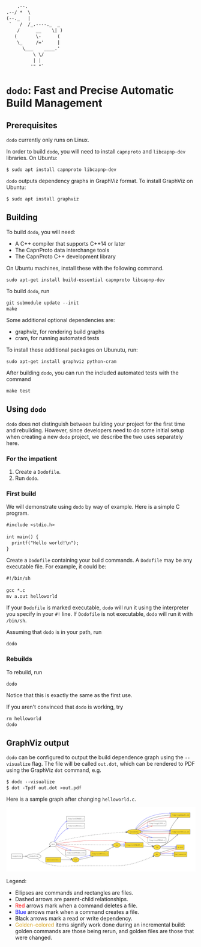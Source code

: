 ```
    .--.
.--/ *  \
(--._   |
 `   /  /_.----._  _
    /      __    \| )
   (       \-      (
    \_     /='     |
      \___    ____.'
          \ \/
          | |
         '" "`
```
# `dodo`: Fast and Precise Automatic Build Management

## Prerequisites

`dodo` currently only runs on Linux.

In order to build `dodo`, you will need to install `capnproto` and `libcapnp-dev` libraries.  On Ubuntu:

```
$ sudo apt install capnproto libcapnp-dev
```

`dodo` outputs dependency graphs in GraphViz format.  To install GraphViz on Ubuntu:

```
$ sudo apt install graphviz
```

## Building

To build `dodo`, you will need:

- A C++ compiler that supports C++14 or later
- The CapnProto data interchange tools
- The CapnProto C++ development library

On Ubuntu machines, install these with the following command.

```
sudo apt-get install build-essential capnproto libcapnp-dev
```

To build `dodo`, run
```
git submodule update --init
make
```

Some additional optional dependencies are:

- graphviz, for rendering build graphs
- cram, for running automated tests

To install these additional packages on Ubunutu, run:

```
sudo apt-get install graphviz python-cram
```

After building `dodo`, you can run the included automated tests with the command

```
make test
```

## Using `dodo`

`dodo` does not distinguish between building your project for the first time and rebuilding.  However, since developers need to do some initial setup when creating a new `dodo` project, we describe the two uses separately here.

### For the impatient

1. Create a `Dodofile`.
2. Run `dodo`.

### First build

We will demonstrate using `dodo` by way of example.  Here is a simple C program.

```
#include <stdio.h>

int main() {
  printf("Hello world!\n");
}
```

Create a `Dodofile` containing your build commands.  A `Dodofile` may be any executable file.  For example, it could be:

```
#!/bin/sh

gcc *.c
mv a.out helloworld
```

If your `Dodofile` is marked executable, `dodo` will run it using the interpreter you specify in your `#!` line. If `Dodofile` is not executable, `dodo` will run it with `/bin/sh`.

Assuming that `dodo` is in your path, run

```
dodo
```

### Rebuilds

To rebuild, run
```
dodo
```

Notice that this is exactly the same as the first use.

If you aren't convinced that `dodo` is working, try

```
rm helloworld
dodo
```

## GraphViz output

`dodo` can be configured to output the build dependence graph using the `--visualize` flag.  The file will be called `out.dot`, which can be rendered to PDF using the GraphViz `dot` command, e.g.  
```
$ dodo --visualize
$ dot -Tpdf out.dot >out.pdf
```

Here is a sample graph after changing `helloworld.c`.

![helloworld dependence graph](docs/dodo-dependence-graph.png)

Legend:

* Ellipses are commands and rectangles are files.
* Dashed arrows are parent-child relationships.
* <span style="color:red">Red</span> arrows mark when a command deletes a file.
* <span style="color:blue">Blue</span> arrows mark when a command creates a file.
* <span style="color:black">Black</span> arrows mark a read or write dependency.
* <span style="color:goldenrod">Golden-colored</span> items signify work done during an incremental build: golden commands are those being rerun, and golden files are those that were changed.